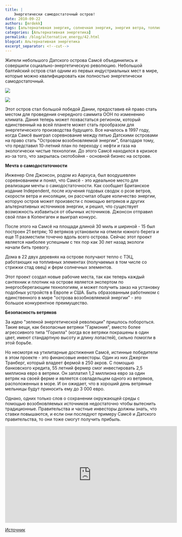 ```yaml
---
title: |
    Энергетически самодостаточный остров!
date: 2010-09-22
authors: [mrdekk]
tags: [альтернативная энергия, солнечная энергия, энергия ветра, топливные гранулы]
categories: [Альтернативная энергетика]
permalink: /blog/alternative_energy/42.html
blogcat: Альтернативная энергетика
excerpt_separator: <!--cut-->
---
```


Жители небольшого Датского острова Самсё объединились и совершили социально-энергетическую революцию. Небольшой балтийский остров стал одним из первых индустриальных мест в мире, которые можно квалифицировать как полностью энергетически самодостаточный.

![](http://itw66.ru/uploads/images/00/00/01/2010/09/22/d1eed8.png)


<!--cut-->

![](http://itw66.ru/files/power_samso.png)


Этот остров стал большой победой Дании, предоставив ей право стать местом для проведения очередного саммита ООН по изменению климата. Дания теперь может похвастаться регионом, который единственный на всей планете может стать прообразом для энергетического производства будущего. Все началось в 1997 году, когда Самсё выиграл соревнование между пятью Датскими островами на право стать "Островом возобновляемой энергии", благодаря тому, что представил 10-летний план по переходу с нефти и газа на экологически чистые технологии. До этого Самсё находился в кризисе из-за того, что закрылась скотобойня - основной бизнес на острове.

**Мечта о самодостаточности**

Инженер Оле Джонсон, родом из Аархуса, был воодушевлен соревнованием и понял, что Самсё - это идеальное место для реализации мечты о самодостаточности. Как сообщает Британское издание Independent, после изучения годовых сводок о розе ветров, скорости ветра и инсоляции, он рассчитал общее количество энергии, которую остров может произвести с помощью ветряков и других альтернативных источников энергии, и решил, что существует возможность избавиться от обычных источников. Джонсон отправил свой план в Копенгаген и выиграл конкурс.

После этого на Самсё на площади длиной 30 миль и шириной - 15 был построен 21 ветряк; 10 ветряков установили на отмели южного берега и еще 11 разместили точечно вдоль всего острова. Сейчас этот проект является наиболее успешным с тех пор как 30 лет назад экологи начали бить тревогу. 

Дома в 22 двух деревнях на острове получают тепло с ТЭЦ, работающих на топливных элементах (получаемых в том числе со стрижки стад овец) и ферм солнечных элементов.

Этот проект создал новые рабочие места, так как теперь каждый сантехник и плотник на острове является экспертом по энергосберегающим технологиям, и может получить заказ на установку подобных устройств в Европе и США. Быть образованным работником с единственного в мире "острова возобновляемой энергии" - это большое конкурентное преимущество.

**Безопасность ветряков**

За идею "зеленой энергетической революции" пришлось побороться. Такие вещи, как безопасные ветряки "Гармония", вместо более агрессивного типа "Горилла" (когда все ветряки покрашены в один цвет, имеют стандартную высоту и длину лопастей), сильно помогли в этой борьбе.

Но несмотря на утилитарные достижения Самсё, истинные победители в этом проекте - это финансовые инвесторы. Один из них Джерген Транберг, который владеет фермой в 250 акров. С помощью банковского кредита, 55 летний фермер смог инвестировать 2,5 миллиона евро в ветряки. Он заплатил 1,2 миллиона евро за один ветряк на своей ферме и является совладельцем одного из ветряков, расположенных в море. И он ожидает, что в хороший день ветряные мельницы будут приносить ему до 3 000 евро.

Однако, одних только слов о сохранении окружающей среды с помощью возобновляемых источников недостаточно чтобы вытеснить традиционные. Правительства и частные инвесторы должны знать, что ставки повышаются, и если они последуют примеру Самсё и Датского правительства, то они тоже смогут получить прибыль.

<iframe width="560" height="315" src="https://www.youtube.com/embed/baeGMF-z0fM" title="YouTube video player" frameborder="0" allow="accelerometer; autoplay; clipboard-write; encrypted-media; gyroscope; picture-in-picture; web-share" allowfullscreen></iframe>

[Источник](http://www.ngpowereu.com/news/samso-energy-self-sufficient/)

